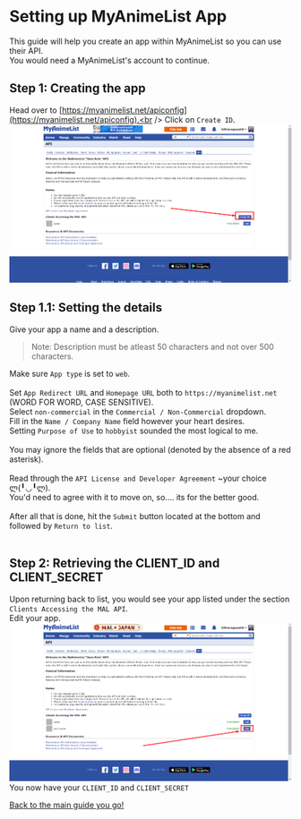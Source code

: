 # Setting up MyAnimeList App
This guide will help you create an app within MyAnimeList so you can use their API.<br />
You would need a MyAnimeList's account to continue.<br />

## Step 1: Creating the app
Head over to [https://myanimelist.net/apiconfig](https://myanimelist.net/apiconfig).<br />
Click on `Create ID`.<br />
![screenshot!!](/installation_guide/static/create_id.png)
<br />

## Step 1.1: Setting the details
Give your app a name and a description.<br />
> Note: Description must be atleast 50 characters and not over 500 characters.

Make sure `App type` is set to `web`.<br />
<br />
Set `App Redirect URL` and `Homepage URL` both to `https://myanimelist.net` (WORD FOR WORD, CASE SENSITIVE).<br />
Select `non-commercial` in the `Commercial / Non-Commercial` dropdown.<br />
Fill in the `Name / Company Name` field however your heart desires.<br />
Setting `Purpose of Use` to `hobbyist` sounded the most logical to me.<br />
<br />
You may ignore the fields that are optional (denoted by the absence of a red asterisk).<br />
<br />
Read through the `API License and Developer Agreement` ~your choice ლ(╹◡╹ლ).<br />
You'd need to agree with it to move on, so.... its for the better good.<br />
<br />
After all that is done, hit the `Submit` button located at the bottom and followed by `Return to list`.<br />
<br />
## Step 2: Retrieving the CLIENT_ID and CLIENT_SECRET
Upon returning back to list, you would see your app listed under the section `Clients Accessing the MAL API`.<br />
Edit your app.<br />
![screenshot!!](/installation_guide/static/edit_app.png)
<br />
You now have your `CLIENT_ID` and `CLIENT_SECRET`

[Back to the main guide you go!](https://github.com/FadedJayden/AP_MALPorter#step-1-setting-up-myanimelists-app)